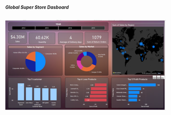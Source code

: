 ###### **Global Super Store Dasboard**
![alt text](https://github.com/princekaran/Power-BI-projects/blob/main/Global%20Super%20Store/Global%20Super%20store%20Power%20BI.png)
